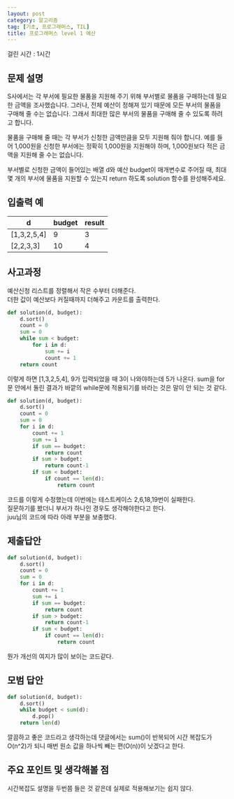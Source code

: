 ```yaml
---
layout: post
category: 알고리즘
tag: [기초, 프로그래머스, TIL]
title: 프로그래머스 level 1 예산
---
```

걸린 시간 : 1시간 
## 문제 설명

S사에서는 각 부서에 필요한 물품을 지원해 주기 위해 부서별로 물품을 구매하는데 필요한 금액을 조사했습니다. 그러나, 전체 예산이 정해져 있기 때문에 모든 부서의 물품을 구매해 줄 수는 없습니다. 그래서 최대한 많은 부서의 물품을 구매해 줄 수 있도록 하려고 합니다.

물품을 구매해 줄 때는 각 부서가 신청한 금액만큼을 모두 지원해 줘야 합니다. 예를 들어 1,000원을 신청한 부서에는 정확히 1,000원을 지원해야 하며, 1,000원보다 적은 금액을 지원해 줄 수는 없습니다.

부서별로 신청한 금액이 들어있는 배열 d와 예산 budget이 매개변수로 주어질 때, 최대 몇 개의 부서에 물품을 지원할 수 있는지 return 하도록 solution 함수를 완성해주세요.

## 입출력 예

<table>
  <thead>
    <tr>
      <th>d</th>
      <th>budget</th>
      <th>result</th>
    </tr>
  </thead>
  <tbody>
    <tr>
      <td>[1,3,2,5,4]</td>
      <td>9</td>
      <td>3</td>
    </tr>
    <tr>
      <td>[2,2,3,3]</td>
      <td>10</td>
      <td>4</td>
    </tr>
  </tbody>
</table>

## 사고과정

예산신청 리스트를 정렬해서 작은 수부터 더해준다.  
더한 값이 예산보다 커질때까지 더해주고 카운트를 출력한다. 

```python
def solution(d, budget):
    d.sort()
    count = 0
    sum = 0
    while sum < budget:
        for i in d:
            sum += i
            count += 1
    return count
```
이렇게 하면 [1,3,2,5,4], 9가 입력되었을 때 3이 나와야하는데 5가 나온다.
sum을 for문 안에서 돌린 결과가 바깥의 while문에 적용되기를 바라는 것은 말이 안 되는 것 같다.

```python
def solution(d, budget):
    d.sort()
    count = 0
    sum = 0
    for i in d:
        count += 1
        sum += i
        if sum == budget:
            return count
        if sum > budget:
            return count-1
        if sum < budget:
            if count == len(d):
                return count
```
코드를 이렇게 수정했는데 이번에는 테스트케이스 2,6,18,19번이 실패한다.  
질문하기를 봤더니 부서가 하나인 경우도 생각해야한다고 한다.  
juu님의 코드에 따라 아래 부분을 보충했다.

## 제출답안
```python
def solution(d, budget):
    d.sort()
    count = 0
    sum = 0
    for i in d:
        count += 1
        sum += i
        if sum == budget:
            return count
        if sum > budget:
            return count-1
        if sum < budget:
            if count == len(d):
                return count
```
뭔가 개선의 여지가 많이 보이는 코드같다.

## 모범 답안

```python
def solution(d, budget):
    d.sort()
    while budget < sum(d):
        d.pop()
    return len(d)
```
깔끔하고 좋은 코드라고 생각하는데 댓글에서는 sum()이 반복되어 시간 복잡도가 O(n^2)가 되니 매번 원소 값을 하나씩 빼는 편(O(n))이 낫겠다고 한다. 

## 주요 포인트 및 생각해볼 점

시간복잡도 설명을 두번쯤 들은 것 같은데 실제로 적용해보기는 쉽지 않다.